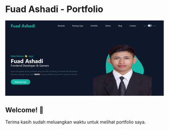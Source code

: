 # Fuad Ashadi - Portfolio

![Design preview for the QR code component coding challenge](./desain/Portfolio-preview.png)

## Welcome! 👋

Terima kasih sudah meluangkan waktu untuk melihat portfolio saya.
